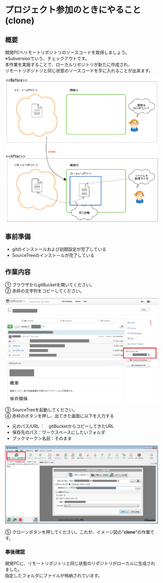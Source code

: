 # プロジェクト参加のときにやること(clone)

## 概要

開発PCへリモートリポジトリのソースコードを取得しましょう。  
※Subversionでいう、チェックアウトです。  
本作業を実施することで、ローカルリポジトリが新たに作成され、  
リモートリポジトリと同じ状態のソースコードを手に入れることが出来ます。

<img src="../img/clone.png" width="600px">

## 事前準備

- gitのインストールおよび初期設定が完了している
- SourceTreeのインストールが完了している

## 作業内容

① ブラウザからgitBucketを開いてください。  
② 赤枠の文字列をコピーしてください。

<img src="../img/gitBucket.png" width="600px">

③ SourceTreeを起動してください。  
④ 赤枠のボタンを押し、出てきた画面に以下を入力する
   - 元のパス/URL ：　gitBucketからコピーしてきたURL
   - 保存先のパス：ワークスペースにしたいフォルダ
   - ブックマーク＞名前：そのまま

<img src="../img/sourcetree_clone.png" width="600px">

⑤ クローンボタンを押してください。これが、イメージ図の"**clone**"の作業です。

### 事後確認

開発PCに、リモートリポジトリと同じ状態のリポジトリがローカルに生成されました。  
指定したフォルダにファイルが格納されています。